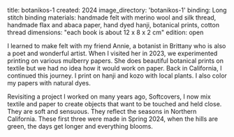 title: botanikos-1
created: 2024
image_directory: 'botanikos-1'
binding: Long stitch binding
materials: handmade felt with merino wool and silk thread, handmade flax and abaca paper, hand dyed hanji, botanical prints, cotton thread
dimensions: "each book is about 12 x 8 x 2 cm"
edition: open

I learned to make felt with my friend Annie, a botanist in Brittany who is also a poet and wonderful artist. When I visited her in 2023, we experimented printing on various mulberry papers. She does beautiful botanical prints on textile but we had no idea how it would work on paper. Back in California, I continued this journey. I print on hanji and kozo with local plants. I also color my papers with natural dyes. 

Revisiting a project I worked on many years ago, Softcovers, I now mix textile and paper to create objects that want to be touched and held close. They are soft and sensuous. They reflect the seasons in Northern California.
These first three were made in Spring 2024, when the hills are green, the days get longer and everything blooms. 
